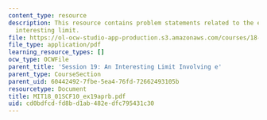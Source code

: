 ```yaml
---
content_type: resource
description: This resource contains problem statements related to the evaluating an
  interesting limit.
file: https://ol-ocw-studio-app-production.s3.amazonaws.com/courses/18-01sc-single-variable-calculus-fall-2010/cd0bdfcdfd8bd1ab482edfc795431c30_MIT18_01SCF10_ex19aprb.pdf
file_type: application/pdf
learning_resource_types: []
ocw_type: OCWFile
parent_title: 'Session 19: An Interesting Limit Involving e'
parent_type: CourseSection
parent_uid: 60442492-7fbe-5ea4-76fd-72662493105b
resourcetype: Document
title: MIT18_01SCF10_ex19aprb.pdf
uid: cd0bdfcd-fd8b-d1ab-482e-dfc795431c30
---
```

